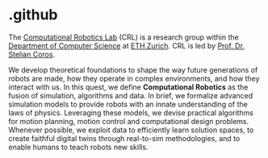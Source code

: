 # .github

The [Computational Robotics Lab](http://crl.ethz.ch/) (CRL) is a research group within the [Department of Computer Science](https://inf.ethz.ch/) at [ETH Zurich](https://www.ethz.ch/en.html). CRL is led by [Prof. Dr. Stelian Coros](https://crl.ethz.ch/people/coros/index.html).

We develop theoretical foundations to shape the way future generations of robots are made, how they operate in complex environments, and how they interact with us. In this quest, we define **Computational Robotics** as the fusion of simulation, algorithms and data. In brief, we formalize advanced simulation models to provide robots with an innate understanding of the laws of physics. Leveraging these models, we devise practical algorithms for motion planning, motion control and computational design problems. Whenever possible, we exploit data to efficiently learn solution spaces, to create faithful digital twins through real-to-sim methodologies, and to enable humans to teach robots new skills.
